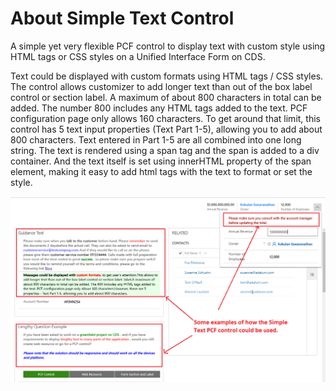 # About Simple Text Control
A simple yet very flexible PCF control to display text with custom style using HTML tags or CSS styles on a Unified Interface Form on CDS.

Text could be displayed with custom formats using HTML tags / CSS styles. The control allows customizer to add longer text than out of the box label control or section label. A maximum of about 800 characters in total can be added. The number 800 includes any HTML tags added to the text. PCF configuration page only allows 160 characters. To get around that limit, this control has 5 text input properties (Text  Part 1-5), allowing you to add about 800 characters. Text entered in Part 1-5 are all combined into one long string. The text is rendered using a span tag and the span is added to a div container. And the text itself is set using innerHTML property of the span element, making it easy to add html tags with the text to format or set the style.

![Examples Screenhot](https://github.com/Kokulan365/Simple-Text-Control-PCF/blob/master/Examples.png)


